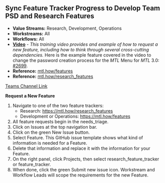 ## Sync Feature Tracker Progress to Develop Team PSD and Research Features

- **Value Streams:** Research, Development, Operations
- **Workstreams:** All
- **Workflows:** All
- [**Video**](https://dvagov.sharepoint.com/sites/teampsd_vha/_layouts/15/stream.aspx?id=%2Fsites%2Fteampsd%5Fvha%2FShared%20Documents%2Ftraining%5Fworkgroup%2FRecordings%2Frequest%5Ffeature%5Fon%5Fgithub%2D20220617%5F142545%2DMeeting%20Recording%2Emp4) - _This training video provides and example of how to request a new feature, including how to think through several cross-cutting dependencies._ Here is the example feature covered in the video to change the password creation process for the _MTL_ Menu for _MTL_ 3.0: [#2699](https://github.com/lzim/teampsd/issues/2699).
- **Reference:** [mtl.how/features](mtl.how/features)
- **Reference:** [mtl.how/research_features](mtl.how/research_features)

[Teams Channel Link](https://teams.microsoft.com/l/message/19:d15133fbfb4d4c3a8c81701292b1890d@thread.skype/1655500567625?tenantId=e95f1b23-abaf-45ee-821d-b7ab251ab3bf&groupId=1db500d5-0d01-4254-af42-ad3f78bafacd&parentMessageId=1655500567625&teamName=teampsd_vha&channelName=training_workflow&createdTime=1655500567625&allowXTenantAccess=false)

**Request a New Feature**
1. Navigate to one of the two feature trackers:
   - Research: https://mtl.how/research_features
   - Development or Operations: https://mtl.how/features 
2. All feature requests begin in the needs_triage.
3. Click on Issues at the top navigation bar.
4. Click on the green New Issue button.
5. Select Feature. This GitHub issue template shows what kind of information is needed for a Feature.
6. Delete that information and replace it with the information for your Feature.
7. On the right panel, click Projects, then select research_feature_tracker or feature_tracker.
8. When done, click the green Submit new issue icon. Workstream and Workflow Leads will scope the requirements for the new Feature.
